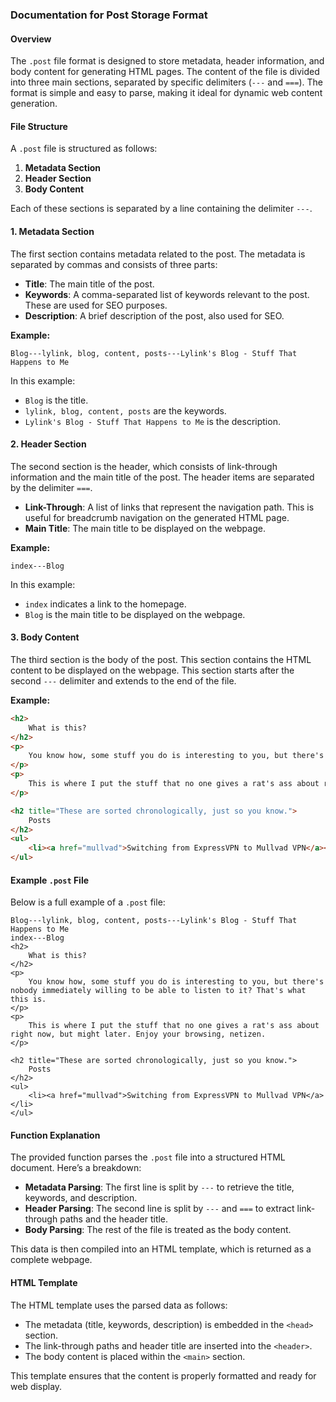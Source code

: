 ### Documentation for Post Storage Format

#### Overview
The `.post` file format is designed to store metadata, header information, and body content for generating HTML pages. The content of the file is divided into three main sections, separated by specific delimiters (`---` and `===`). The format is simple and easy to parse, making it ideal for dynamic web content generation.

#### File Structure

A `.post` file is structured as follows:

1. **Metadata Section**
2. **Header Section**
3. **Body Content**

Each of these sections is separated by a line containing the delimiter `---`.

#### 1. Metadata Section
The first section contains metadata related to the post. The metadata is separated by commas and consists of three parts:

- **Title**: The main title of the post.
- **Keywords**: A comma-separated list of keywords relevant to the post. These are used for SEO purposes.
- **Description**: A brief description of the post, also used for SEO.

**Example:**
```
Blog---lylink, blog, content, posts---Lylink's Blog - Stuff That Happens to Me
```

In this example:
- `Blog` is the title.
- `lylink, blog, content, posts` are the keywords.
- `Lylink's Blog - Stuff That Happens to Me` is the description.

#### 2. Header Section
The second section is the header, which consists of link-through information and the main title of the post. The header items are separated by the delimiter `===`.

- **Link-Through**: A list of links that represent the navigation path. This is useful for breadcrumb navigation on the generated HTML page.
- **Main Title**: The main title to be displayed on the webpage.

**Example:**
```
index---Blog
```

In this example:
- `index` indicates a link to the homepage.
- `Blog` is the main title to be displayed on the webpage.

#### 3. Body Content
The third section is the body of the post. This section contains the HTML content to be displayed on the webpage. This section starts after the second `---` delimiter and extends to the end of the file.

**Example:**
```html
<h2>
    What is this?
</h2>
<p>
    You know how, some stuff you do is interesting to you, but there's nobody immediately willing to be able to listen to it? That's what this is.
</p>
<p>
    This is where I put the stuff that no one gives a rat's ass about right now, but might later. Enjoy your browsing, netizen.
</p>

<h2 title="These are sorted chronologically, just so you know.">
    Posts
</h2>
<ul>
    <li><a href="mullvad">Switching from ExpressVPN to Mullvad VPN</a></li>
</ul>
```

#### Example `.post` File
Below is a full example of a `.post` file:

```
Blog---lylink, blog, content, posts---Lylink's Blog - Stuff That Happens to Me
index---Blog
<h2>
    What is this?
</h2>
<p>
    You know how, some stuff you do is interesting to you, but there's nobody immediately willing to be able to listen to it? That's what this is.
</p>
<p>
    This is where I put the stuff that no one gives a rat's ass about right now, but might later. Enjoy your browsing, netizen.
</p>

<h2 title="These are sorted chronologically, just so you know.">
    Posts
</h2>
<ul>
    <li><a href="mullvad">Switching from ExpressVPN to Mullvad VPN</a></li>
</ul>
```

#### Function Explanation
The provided function parses the `.post` file into a structured HTML document. Here’s a breakdown:

- **Metadata Parsing**: The first line is split by `---` to retrieve the title, keywords, and description.
- **Header Parsing**: The second line is split by `---` and `===` to extract link-through paths and the header title.
- **Body Parsing**: The rest of the file is treated as the body content.

This data is then compiled into an HTML template, which is returned as a complete webpage.

#### HTML Template
The HTML template uses the parsed data as follows:
- The metadata (title, keywords, description) is embedded in the `<head>` section.
- The link-through paths and header title are inserted into the `<header>`.
- The body content is placed within the `<main>` section.

This template ensures that the content is properly formatted and ready for web display.